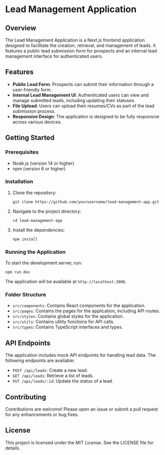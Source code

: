 # Lead Management Application

## Overview

The Lead Management Application is a Next.js frontend application designed to facilitate the creation, retrieval, and management of leads. It features a public lead submission form for prospects and an internal lead management interface for authenticated users.

## Features

- **Public Lead Form**: Prospects can submit their information through a user-friendly form.
- **Internal Lead Management UI**: Authenticated users can view and manage submitted leads, including updating their statuses.
- **File Upload**: Users can upload their resumes/CVs as part of the lead submission process.
- **Responsive Design**: The application is designed to be fully responsive across various devices.

## Getting Started

### Prerequisites

- Node.js (version 14 or higher)
- npm (version 6 or higher)

### Installation

1. Clone the repository:

   ```
   git clone https://github.com/yourusername/lead-management-app.git
   ```

2. Navigate to the project directory:

   ```
   cd lead-management-app
   ```

3. Install the dependencies:

   ```
   npm install
   ```

### Running the Application

To start the development server, run:

```
npm run dev
```

The application will be available at `http://localhost:3000`.

### Folder Structure

- `src/components`: Contains React components for the application.
- `src/pages`: Contains the pages for the application, including API routes.
- `src/styles`: Contains global styles for the application.
- `src/utils`: Contains utility functions for API calls.
- `src/types`: Contains TypeScript interfaces and types.

## API Endpoints

The application includes mock API endpoints for handling lead data. The following endpoints are available:

- `POST /api/leads`: Create a new lead.
- `GET /api/leads`: Retrieve a list of leads.
- `PUT /api/leads/:id`: Update the status of a lead.

## Contributing

Contributions are welcome! Please open an issue or submit a pull request for any enhancements or bug fixes.

## License

This project is licensed under the MIT License. See the LICENSE file for details.